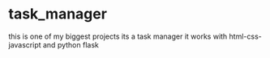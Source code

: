 # task_manager
this is one of my biggest projects its a task manager it works with html-css-javascript and python flask 
